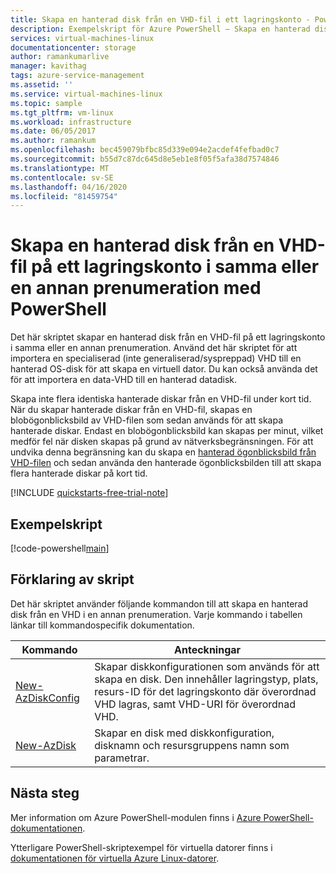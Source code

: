 ```yaml
---
title: Skapa en hanterad disk från en VHD-fil i ett lagringskonto - PowerShell-exempel
description: Exempelskript för Azure PowerShell – Skapa en hanterad disk från en VHD-fil på ett lagringskonto i samma eller en annan prenumeration
services: virtual-machines-linux
documentationcenter: storage
author: ramankumarlive
manager: kavithag
tags: azure-service-management
ms.assetid: ''
ms.service: virtual-machines-linux
ms.topic: sample
ms.tgt_pltfrm: vm-linux
ms.workload: infrastructure
ms.date: 06/05/2017
ms.author: ramankum
ms.openlocfilehash: bec459079bfbc85d339e094e2acdef4fefbad0c7
ms.sourcegitcommit: b55d7c87dc645d8e5eb1e8f05f5afa38d7574846
ms.translationtype: MT
ms.contentlocale: sv-SE
ms.lasthandoff: 04/16/2020
ms.locfileid: "81459754"
---
```

# <a name="create-a-managed-disk-from-a-vhd-file-in-a-storage-account-in-same-or-different-subscription-with-powershell"></a>Skapa en hanterad disk från en VHD-fil på ett lagringskonto i samma eller en annan prenumeration med PowerShell

Det här skriptet skapar en hanterad disk från en VHD-fil på ett lagringskonto i samma eller en annan prenumeration. Använd det här skriptet för att importera en specialiserad (inte generaliserad/syspreppad) VHD till en hanterad OS-disk för att skapa en virtuell dator. Du kan också använda det för att importera en data-VHD till en hanterad datadisk.

Skapa inte flera identiska hanterade diskar från en VHD-fil under kort tid. När du skapar hanterade diskar från en VHD-fil, skapas en blobögonblicksbild av VHD-filen som sedan används för att skapa hanterade diskar. Endast en blobögonblicksbild kan skapas per minut, vilket medför fel när disken skapas på grund av nätverksbegränsningen. För att undvika denna begränsning kan du skapa en [hanterad ögonblicksbild från VHD-filen](virtual-machines-linux-powershell-sample-create-snapshot-from-vhd.md?toc=%2fazure%2fvirtual-machines%2flinux%2ftoc.json) och sedan använda den hanterade ögonblicksbilden till att skapa flera hanterade diskar på kort tid.

[!INCLUDE [quickstarts-free-trial-note](../../../includes/quickstarts-free-trial-note.md)]

 

## <a name="sample-script"></a>Exempelskript

[!code-powershell[main](../../../powershell_scripts/virtual-machine/create-managed-disks-from-vhd-in-different-subscription/create-managed-disks-from-vhd-in-different-subscription.ps1 "Create managed disk from VHD")]

## <a name="script-explanation"></a>Förklaring av skript

Det här skriptet använder följande kommandon till att skapa en hanterad disk från en VHD i en annan prenumeration. Varje kommando i tabellen länkar till kommandospecifik dokumentation.

| Kommando | Anteckningar |
|---|---|
| [New-AzDiskConfig](https://docs.microsoft.com/powershell/module/az.compute/New-AzDiskConfig) | Skapar diskkonfigurationen som används för att skapa en disk. Den innehåller lagringstyp, plats, resurs-ID för det lagringskonto där överordnad VHD lagras, samt VHD-URI för överordnad VHD. |
| [New-AzDisk](https://docs.microsoft.com/powershell/module/az.compute/New-AzDisk) | Skapar en disk med diskkonfiguration, disknamn och resursgruppens namn som parametrar. |

## <a name="next-steps"></a>Nästa steg

Mer information om Azure PowerShell-modulen finns i [Azure PowerShell-dokumentationen](/powershell/azure/overview).

Ytterligare PowerShell-skriptexempel för virtuella datorer finns i [dokumentationen för virtuella Azure Linux-datorer](../linux/powershell-samples.md?toc=%2fazure%2fvirtual-machines%2flinux%2ftoc.json).
